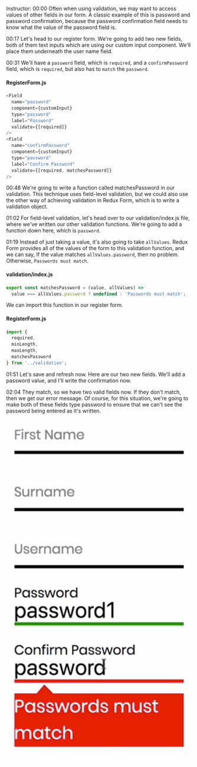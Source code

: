 Instructor: 00:00 Often when using validation, we may want to access values of other fields in our form. A classic example of this is password and password confirmation, because the password confirmation field needs to know what the value of the password field is.

00:17 Let's head to our register form. We're going to add two new fields, both of them text inputs which are using our custom input component. We'll place them underneath the user name field.

00:31 We'll have a `password` field, which is `required`, and a `confirmPassword` field, which is `required`, but also has to `match` the `password`.

#### RegisterForm.js
```javascript
<Field
  name="password"
  component={customInput}
  type="password"
  label="Password"
  validate={[required]}
/>
<Field
  name="confirmPassword"
  component={customInput}
  type="password"
  label="Confirm Password"
  validate={[required, matchesPassword]}
/>
```

00:48 We're going to write a function called matchesPassword in our validation. This technique uses field-level validation, but we could also use the other way of achieving validation in Redux Form, which is to write a validation object.

01:02 For field-level validation, let's head over to our validation/index.js file, where we've written our other validation functions. We're going to add a function down here, which is `password`.

01:19 Instead of just taking a value, it's also going to take `allValues`. Redux Form provides all of the values of the form to this validation function, and we can say, If the value matches `allValues.password`, then no problem. Otherwise, `Passwords must match`.

#### validation/index.js
```javascript
export const matchesPassword = (value, allValues) =>
  value === allValues.password ? undefined : 'Passwords must match';
```

We can import this function in our register form.

#### RegisterForm.js
```javascript
import {
  required,
  minLength,
  maxLength,
  matchesPassword
} from '../validation';
```

01:51 Let's save and refresh now. Here are our two new fields. We'll add a password value, and I'll write the confirmation now.

02:04 They match, so we have two valid fields now. If they don't match, then we get our error message. Of course, for this situation, we're going to make both of these fields type password to ensure that we can't see the password being entered as it's written.

![password](../images/react-access-other-values-of-the-current-form-with-redux-form-password.png)